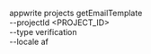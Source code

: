 appwrite projects getEmailTemplate \
        --projectId <PROJECT_ID> \
        --type verification \
        --locale af

